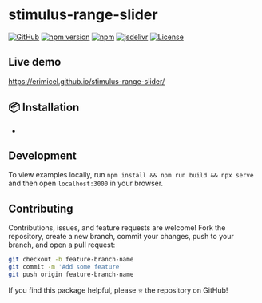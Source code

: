 # stimulus-range-slider

[![GitHub](https://img.shields.io/github/v/release/erimicel/stimulus-range-slider?style=flat-square)](https://github.com/erimicel/stimulus-range-slider)
[![npm version](https://img.shields.io/npm/v/stimulus-range-slider?style=flat-square)](https://www.npmjs.com/package/stimulus-range-slider)
[![npm](https://img.shields.io/npm/dm/stimulus-range-slider?label=npm&style=flat-square)](https://www.npmjs.com/package/stimulus-range-slider)
[![jsdelivr](https://data.jsdelivr.com/v1/package/gh/erimicel/stimulus-range-slider/badge)](https://www.jsdelivr.com/package/gh/erimicel/stimulus-range-slider)
[![License](https://img.shields.io/github/license/erimicel/stimulus-range-slider?style=flat-square)](LICENSE)

## Live demo

https://erimicel.github.io/stimulus-range-slider/

## 📦 Installation

-

## Development

To view examples locally, run `npm install && npm run build && npx serve` and then open `localhost:3000` in your browser.

## Contributing

Contributions, issues, and feature requests are welcome! Fork the repository, create a new branch, commit your changes, push to your branch, and open a pull request:

```bash
git checkout -b feature-branch-name
git commit -m 'Add some feature'
git push origin feature-branch-name
```

If you find this package helpful, please ⭐ the repository on GitHub!